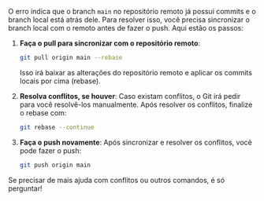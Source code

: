 O erro indica que o branch `main` no repositório remoto já possui commits e o branch local está atrás dele. Para resolver isso, você precisa sincronizar o branch local com o remoto antes de fazer o push. Aqui estão os passos:

1. **Faça o pull para sincronizar com o repositório remoto**:
   ```bash
   git pull origin main --rebase
   ```

   Isso irá baixar as alterações do repositório remoto e aplicar os commits locais por cima (rebase).

2. **Resolva conflitos, se houver**:
   Caso existam conflitos, o Git irá pedir para você resolvê-los manualmente. Após resolver os conflitos, finalize o rebase com:
   ```bash
   git rebase --continue
   ```

3. **Faça o push novamente**:
   Após sincronizar e resolver os conflitos, você pode fazer o push:
   ```bash
   git push origin main
   ```

Se precisar de mais ajuda com conflitos ou outros comandos, é só perguntar!